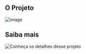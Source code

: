 ## O Projeto

![image](https://user-images.githubusercontent.com/29440533/205625508-e26b5f21-4371-4ced-a660-b9b2a43d6ae8.png)

## Saiba mais

![Conheça os detalhes desse projeto](https://youtu.be/sdrtTtWXIfM)
